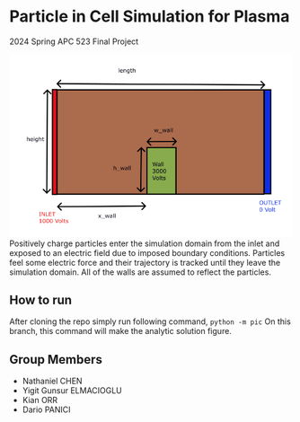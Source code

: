 # Particle in Cell Simulation for Plasma

2024 Spring APC 523 Final Project

![Problem](./problem.png)
Positively charge particles enter the simulation domain from the inlet and exposed to an electric field due to imposed boundary conditions. Particles feel some electric force and their trajectory is tracked until they leave the simulation domain. All of the walls are assumed to reflect the particles.

How to run
---
After cloning the repo simply run following command,
`python -m pic`
On this branch, this command will make the analytic solution figure.

Group Members
---

- Nathaniel CHEN
- Yigit Gunsur ELMACIOGLU
- Kian ORR
- Dario PANICI

